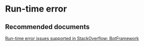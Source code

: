 <properties
	pageTitle="Run-time error"
	description="Run-time error"
	service="microsoft.bot"
	resource="botapp"
	authors="aarzh-AaronZhang"
	displayOrder=""
	selfHelpType="generic"
	supportTopicIds="32560525"
	resourceTags=""
	productPesIds="16152"
	cloudEnvironments="public"
/>

# Run-time error

## **Recommended documents**
[Run-time error issues supported in StackOverflow: BotFramework](https://stackoverflow.com/questions/tagged/botframework)
